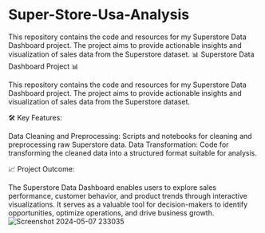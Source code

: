 # Super-Store-Usa-Analysis
This repository contains the code and resources for my Superstore Data Dashboard project. The project aims to provide actionable insights and visualization of sales data from the Superstore dataset. 
📊 Superstore Data Dashboard Project 📊

This repository contains the code and resources for my Superstore Data Dashboard project. The project aims to provide actionable insights and visualization of sales data from the Superstore dataset.

🛠️ Key Features:

Data Cleaning and Preprocessing: Scripts and notebooks for cleaning and preprocessing raw Superstore data.
Data Transformation: Code for transforming the cleaned data into a structured format suitable for analysis.

📈 Project Outcome:

The Superstore Data Dashboard enables users to explore sales performance, customer behavior, and product trends through interactive visualizations. It serves as a valuable tool for decision-makers to identify opportunities, optimize operations, and drive business growth.
![Screenshot 2024-05-07 233035](https://github.com/Bhawani0038/Super-Store-Usa-Analysis/assets/103100587/a97eeb61-60b9-4245-adf2-f28470145b66)
